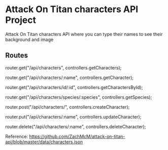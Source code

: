 # Attack On Titan characters API Project

Attack On Titan characters API where you can type their names to see their background and image

## Routes

router.get("/api/characters", controllers.getCharacters);

router.get("/api/characters/:name", controllers.getCharacter);

router.get("/api/characters/id/:id", controllers.getCharactersById);

router.get("/api/characters/species/:species", controllers.getSpecies);

router.post("/api/characters/", controllers.createCharacter);

router.put("/api/characters/:name", controllers.updateCharacter);

router.delete("/api/characters/:name", controllers.deleteCharacter);

Reference:
https://github.com/ZachMcM/attack-on-titan-api/blob/master/data/characters.json

